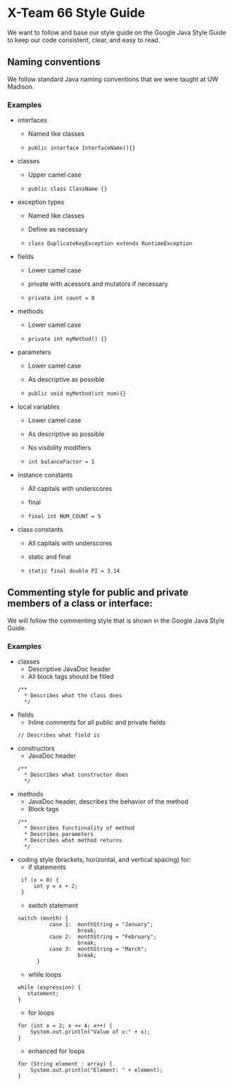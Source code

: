 # X-Team 66 Style Guide

We want to follow and base our style guide on the Google Java Style Guide to keep our code consistent, clear, and easy to read.

## Naming conventions

We follow standard Java naming conventions that we were taught at UW Madison.

### Examples
* interfaces
  * Named like classes
  
  * `public interface InterfaceName(){}`
* classes
  * Upper camel case
  
  * `public class ClassName {}`
* exception types
  * Named like classes
  * Define as necessary
  
  * `class DuplicateKeyException extends RuntimeException`
* fields
  * Lower camel case
  * private with acessors and mutators if necessary
  
  * `private int count = 0`
* methods
  * Lower camel case
  
  * `private int myMethod() {}`
* parameters
  * Lower camel case
  * As descriptive as possible
  
   * `public void myMethod(int num){}`
* local variables
  * Lower camel case
  * As descriptive as possible
  * No visibility modifiers
  
  * `int balanceFactor = 1`
* instance constants
  * All capitals with underscores
  * final
  
  * `final int NUM_COUNT = 5`
* class constants
  * All capitals with underscores
  * static and final
  
  * `static final double PI = 3.14`
## Commenting style for public and private members of a class or interface:

We will follow the commenting style that is shown in the Google Java Style Guide.

### Examples

* classes
  * Descriptive JavaDoc header
  * All block tags should be filled
  ```
  /**
    * Describes what the class does
    */
  ```
* fields
  * Inline comments for all public and private fields
  ```
  // Describes what field is
  ```
* constructors
  * JavaDoc header
  ```
  /**
    * Describes what constructor does
    */
    ```
* methods
  * JavaDoc header, describes the behavior of the method
  * Block tags
  ```
  /**
    * Describes functionality of method
    * Describes parameters
    * Describes what method returns
    */
    ```
* coding style (brackets, horizontal, and vertical spacing) for:
  * if statements
  ```
   if (x = 0) {
       int y = x + 2;
   }
  ```    
  * switch statement
  ```
  switch (month) {
            case 1:  monthString = "January";
                     break;
            case 2:  monthString = "February";
                     break;
            case 3:  monthString = "March";
                     break;
        }
  ```
  * while loops
  ```
  while (expression) {
     statement;
  }
  ```
  * for loops
  ```
  for (int x = 2; x <= 4; x++) {
      System.out.println("Value of x:" + x);
  }
  ```
  * enhanced for loops
  ```
  for (String element : array) {
      System.out.println("Element: " + element);
  }
  ```

